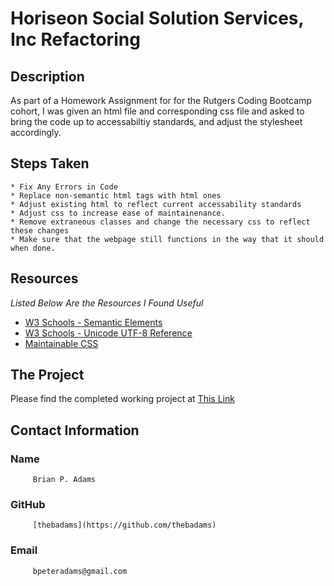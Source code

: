 # Horiseon Social Solution Services, Inc Refactoring

## Description
   As part of a Homework Assignment for for the Rutgers Coding Bootcamp cohort, I was given an html file and corresponding css file and asked to bring the code up to accessabiltiy standards, and adjust the stylesheet accordingly.


## Steps Taken
    * Fix Any Errors in Code
    * Replace non-semantic html tags with html ones
    * Adjust existing html to reflect current accessability standards
    * Adjust css to increase ease of maintainenance.
    * Remove extraneous classes and change the necessary css to reflect these changes
    * Make sure that the webpage still functions in the way that it should when done.


## Resources
   *Listed Below Are the Resources I Found Useful*
   
   * [W3 Schools - Semantic Elements](https://www.w3schools.com/html/html5_semantic_elements.asp)
   * [W3 Schools - Unicode UTF-8 Reference](https://www.w3schools.com/charsets/ref_utf_symbols.asp)
   * [Maintainable CSS](https://maintainablecss.com/chapters/introduction/)

## The Project
   Please find the completed working project at [This Link](https://thebadams.github.io/HW1-Refactoring/)
   
## Contact Information
   ### Name
         Brian P. Adams
   ### GitHub
         [thebadams](https://github.com/thebadams)
   ### Email
         bpeteradams@gmail.com
      
